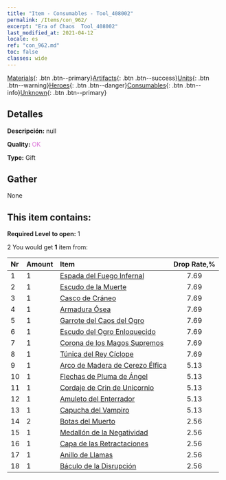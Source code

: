 ```yaml
---
title: "Item - Consumables - Tool_408002"
permalink: /Items/con_962/
excerpt: "Era of Chaos  Tool_408002"
last_modified_at: 2021-04-12
locale: es
ref: "con_962.md"
toc: false
classes: wide
---
```

 [Materials](/es/Items/){: .btn .btn--primary}[Artifacts](/es/Items/Artifacts/){: .btn .btn--success}[Units](/es/Items/Units/){: .btn .btn--warning}[Heroes](/es/Items/Heroes/){: .btn .btn--danger}[Consumables](/es/Items/Consumables/){: .btn .btn--info}[Unknown](/es/Items/Unknown/){: .btn .btn--primary}

## Detalles
 **Descripción:** null

 **Quality:** <span style="color: #DA70D6">OK</span>

 **Type:** Gift

## Gather

  None

## This item contains:

 **Required Level to open:** 1

 2 You would get **1** item  from:

  | Nr | Amount |     Item    | Drop Rate,% |
  |:---|:-------|:------------|:---------:|
  | 1 | 1 | [Espada del Fuego Infernal](/es/Items/art_121/) | 7.69 | 
  | 2 | 1 | [Escudo de la Muerte](/es/Items/art_122/) | 7.69 | 
  | 3 | 1 | [Casco de Cráneo](/es/Items/art_123/) | 7.69 | 
  | 4 | 1 | [Armadura Ósea](/es/Items/art_124/) | 7.69 | 
  | 5 | 1 | [Garrote del Caos del Ogro](/es/Items/art_125/) | 7.69 | 
  | 6 | 1 | [Escudo del Ogro Enloquecido](/es/Items/art_126/) | 7.69 | 
  | 7 | 1 | [Corona de los Magos Supremos](/es/Items/art_127/) | 7.69 | 
  | 8 | 1 | [Túnica del Rey Cíclope](/es/Items/art_128/) | 7.69 | 
  | 9 | 1 | [Arco de Madera de Cerezo Élfica](/es/Items/art_103/) | 5.13 | 
  | 10 | 1 | [Flechas de Pluma de Ángel](/es/Items/art_104/) | 5.13 | 
  | 11 | 1 | [Cordaje de Crin de Unicornio](/es/Items/art_105/) | 5.13 | 
  | 12 | 1 | [Amuleto del Enterrador](/es/Items/art_129/) | 5.13 | 
  | 13 | 1 | [Capucha del Vampiro](/es/Items/art_130/) | 5.13 | 
  | 14 | 2 | [Botas del Muerto](/es/Items/art_131/) | 2.56 | 
  | 15 | 1 | [Medallón de la Negatividad](/es/Items/art_136/) | 2.56 | 
  | 16 | 1 | [Capa de las Retractaciones](/es/Items/art_137/) | 2.56 | 
  | 17 | 1 | [Anillo de Llamas](/es/Items/art_138/) | 2.56 | 
  | 18 | 1 | [Báculo de la Disrupción](/es/Items/art_139/) | 2.56 | 
